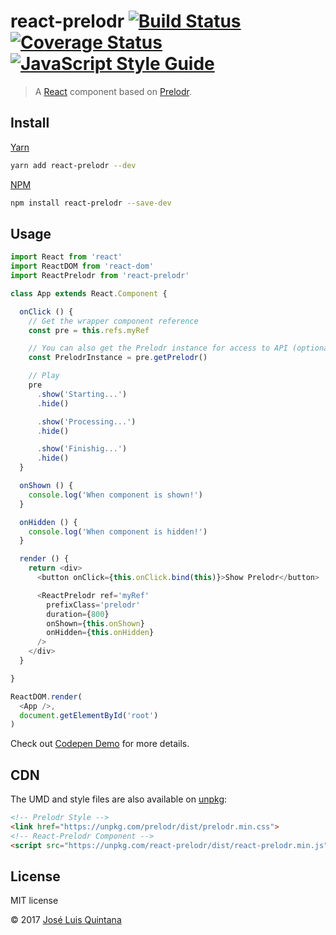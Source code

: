 # react-prelodr [![Build Status](https://travis-ci.org/joseluisq/react-prelodr.svg?branch=master)](https://travis-ci.org/joseluisq/react-prelodr) [![Coverage Status](https://coveralls.io/repos/github/joseluisq/react-prelodr/badge.svg?branch=master)](https://coveralls.io/github/joseluisq/react-prelodr?branch=master) [![JavaScript Style Guide](https://img.shields.io/badge/code%20style-standard-brightgreen.svg)](http://standardjs.com/)
> A [React](https://github.com/facebook/react) component based on [Prelodr](https://github.com/joseluisq/prelodr).

## Install

[Yarn](https://github.com/yarnpkg/)

```sh
yarn add react-prelodr --dev
```

[NPM](https://www.npmjs.com/)

```sh
npm install react-prelodr --save-dev
```

## Usage

```js
import React from 'react'
import ReactDOM from 'react-dom'
import ReactPrelodr from 'react-prelodr'

class App extends React.Component {

  onClick () {
    // Get the wrapper component reference
    const pre = this.refs.myRef

    // You can also get the Prelodr instance for access to API (optional)
    const PrelodrInstance = pre.getPrelodr()

    // Play
    pre
      .show('Starting...')
      .hide()

      .show('Processing...')
      .hide()

      .show('Finishig...')
      .hide()
  }

  onShown () {
    console.log('When component is shown!')
  }

  onHidden () {
    console.log('When component is hidden!')
  }

  render () {
    return <div>
      <button onClick={this.onClick.bind(this)}>Show Prelodr</button>

      <ReactPrelodr ref='myRef'
        prefixClass='prelodr'
        duration={800}
        onShown={this.onShown}
        onHidden={this.onHidden}
      />
    </div>
  }

}

ReactDOM.render(
  <App />,
  document.getElementById('root')
)
```

Check out [Codepen Demo](http://codepen.io/joseluisq/pen/bgLery) for more details.

## CDN
The UMD and style files are also available on [unpkg](https://unpkg.com):

```html
<!-- Prelodr Style -->
<link href="https://unpkg.com/prelodr/dist/prelodr.min.css">
<!-- React-Prelodr Component -->
<script src="https://unpkg.com/react-prelodr/dist/react-prelodr.min.js"></script>
```

## License
MIT license

© 2017 [José Luis Quintana](http://git.io/joseluisq)
